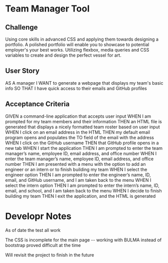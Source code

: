 # Team Manager Tool


## Challenge
Using core skills in advanced CSS and applying them towards designing a portfolio. A polished portfolio will enable you to showcase to potential employer's your best works. Utilizing flexbox, media queries and CSS variables to create and design the perfect vessel for art.

## User Story

AS A manager
I WANT to generate a webpage that displays my team's basic info
SO THAT I have quick access to their emails and GitHub profiles




## Acceptance Criteria

GIVEN a command-line application that accepts user input
WHEN I am prompted for my team members and their information
THEN an HTML file is generated that displays a nicely formatted team roster based on user input
WHEN I click on an email address in the HTML
THEN my default email program opens and populates the TO field of the email with the address
WHEN I click on the GitHub username
THEN that GitHub profile opens in a new tab
WHEN I start the application
THEN I am prompted to enter the team manager’s name, employee ID, email address, and office number
WHEN I enter the team manager’s name, employee ID, email address, and office number
THEN I am presented with a menu with the option to add an engineer or an intern or to finish building my team
WHEN I select the engineer option
THEN I am prompted to enter the engineer’s name, ID, email, and GitHub username, and I am taken back to the menu
WHEN I select the intern option
THEN I am prompted to enter the intern’s name, ID, email, and school, and I am taken back to the menu
WHEN I decide to finish building my team
THEN I exit the application, and the HTML is generated


# Developr Notes
As of date the test all work

The CSS is incomplete for the main page -- working with BULMA instead of bootstrap proved difficult at the time

Will revisit the project to finish in the future